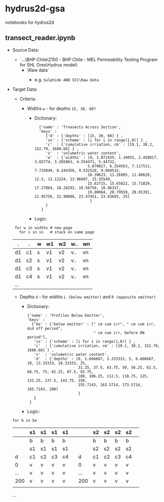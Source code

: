# hydrus2d-gsa
notebooks for hydrus2d

## transect_reader.ipynb
* Source Data: 
  * `...\BHP Chile\2150 - BHP Chile - MEL Permeability Testing Program for SHL Ores\Hydrus model\
    * <sample name>\Raw data\`
      * e.g.  `Sulphide AND SCC\Raw data`
      
* Target Data: 
  * Criteria: 
 
    * Widths `w` - for depths `15, 30, 60?`
 
       * Dictionary:
 
         ```
           {'name' : 'Trnasects Across Section', 
           'keys' : 
              {'d' : {'depths' : [15, 30, 60] } ,
              'ss' : {'scheme' : [i for i in range(1,8)] } ,
              'c'  : {'cumulative irriation, cm' : [19.1, 38.2, 152.79, 1680.68] } ,
              'v'  : 'volumetric water content',
              'w'  : {'widths' : [0, 1.072435, 1.34055, 2.450817, 3.02774, 3.205063, 4.554471, 5.44732,
                                 5.870827, 6.354563, 7.117511, 7.733049, 8.244356, 9.532528, 9.804532, 
                                 10.39623, 11.26905, 11.80629, 12.5, 13.12224, 13.96607, 15.55549, 
                                 15.62715, 15.65822, 15.71829, 17.27864, 18.28292, 18.56758, 18.86337, 
                                 19.80064, 20.79559, 20.91391, 21.95756, 22.90886, 23.47451, 23.83693, 25]
                                  }
              }
            }
         ``` 
 
       * Logic: 
 
  ```
   for w in widths # new page
     for s in ss   # stack on same page
  ```
 
    | .   | .   | w   | w1  | w2  | w.. | wn  |
    | --- | --- | --- | --- | --- | --- | --- |
    | d1  | c1  | s   | v1  | v2  | v.. | vn  |  
    | d1  | c2  | s   | v1  | v2  | v.. | vn  |  
    | d1  | c3  | s   | v1  | v2  | v.. | vn  |  
    | d1  | c4  | s   | v1  | v2  | v.. | vn  |   
    | ... |     |     |     |     |     |     |   
 
 
    * Depths `d` - for widths `L (below emitter)` and `R (opposite emitter)`
 
      * Dictionary:
 
        ```
        {'name' : 'Profiles Below Emitter', 
        'keys' : 
          {'be' : {'below emitter' : [" cm cum irr", " cm cum irr, mid off period", 
                                      " cm cum irr, before ON period"], 
           'ss' : {'scheme' : [i for i in range(1,8)] } ,
           'c'  : {'cumulative irriation, cm' : [19.1, 38.2, 152.79, 1680.68] } ,
           'v'  : 'volumetric water content',
           'd'  : {'depths' : [0, 1.666667, 3.333333, 5, 6.666667, 10, 13.33333, 18.33333, 25,
                               31.25, 37.5, 43.75, 50, 56.25, 62.5, 68.75, 75, 81.25, 87.5, 93.75, 
                               100, 106.25, 112.5, 118.75, 125, 131.25, 137.5, 143.75, 150, 
                               155.7143, 163.5714, 173.5714, 185.7143, 200]
                               }
           }
         }
         ``` 
 
      * Logic: 

  ` for b in be `
 
    |    | s1  | s1  | s1  | s1  | |    | s2  | s2  | s2  | s2  | |
    | -- | --- | --- | --- | --- |-| -- | --- | --- | --- | --- |-|           
    |    | b   | b   | b   | b   | |    | b   | b   | b   | b   | |
    |    | s1  | s1  | s1  | s1  | |    | s2  | s2  | s2  | s2  | |
    |d   | c1  | c2  | c3  | c4  | |d   | c1  | c2  | c3  | c4  | |
    |0   | v   | v   | v   | v   | |0   | v   | v   | v   | v   | |
    |... | v   | v   | v   | v   | |... | v   | v   | v   | v   | |
    |200 | v   | v   | v   | v   | |200 | v   | v   | v   | v   | |
    |    |     |     |     |     | |    |     |     |     |     | |
    ...

 
